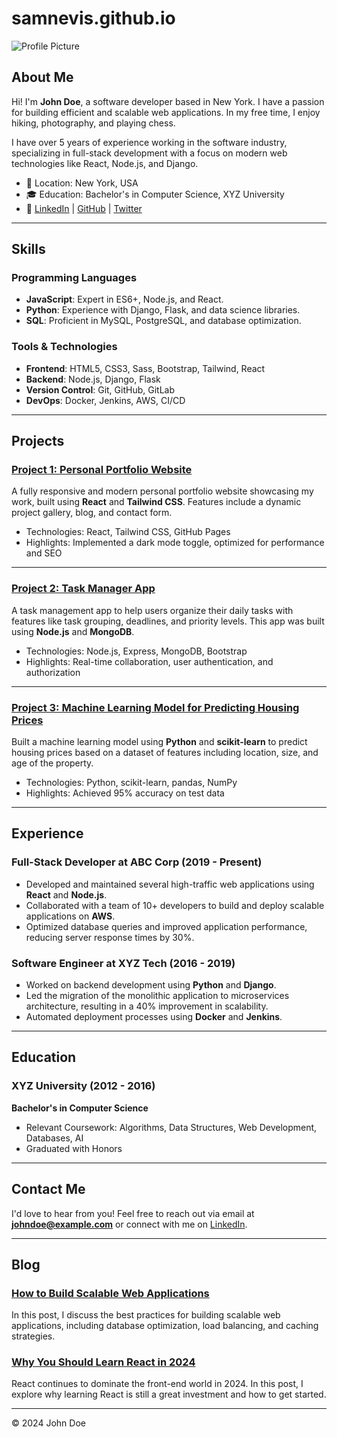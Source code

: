 # samnevis.github.io


![Profile Picture](profile-pic.jpg)

## About Me

Hi! I'm **John Doe**, a software developer based in New York. I have a passion for building efficient and scalable web applications. In my free time, I enjoy hiking, photography, and playing chess.

I have over 5 years of experience working in the software industry, specializing in full-stack development with a focus on modern web technologies like React, Node.js, and Django.

- 📍 Location: New York, USA
- 🎓 Education: Bachelor's in Computer Science, XYZ University
- 💼 [LinkedIn](https://www.linkedin.com/in/johndoe) | [GitHub](https://github.com/johndoe) | [Twitter](https://twitter.com/johndoe)

---

## Skills

### Programming Languages

- **JavaScript**: Expert in ES6+, Node.js, and React.
- **Python**: Experience with Django, Flask, and data science libraries.
- **SQL**: Proficient in MySQL, PostgreSQL, and database optimization.

### Tools & Technologies

- **Frontend**: HTML5, CSS3, Sass, Bootstrap, Tailwind, React
- **Backend**: Node.js, Django, Flask
- **Version Control**: Git, GitHub, GitLab
- **DevOps**: Docker, Jenkins, AWS, CI/CD

---

## Projects

### [Project 1: Personal Portfolio Website](https://github.com/johndoe/portfolio)

A fully responsive and modern personal portfolio website showcasing my work, built using **React** and **Tailwind CSS**. Features include a dynamic project gallery, blog, and contact form.

- Technologies: React, Tailwind CSS, GitHub Pages
- Highlights: Implemented a dark mode toggle, optimized for performance and SEO

---

### [Project 2: Task Manager App](https://github.com/johndoe/task-manager)

A task management app to help users organize their daily tasks with features like task grouping, deadlines, and priority levels. This app was built using **Node.js** and **MongoDB**.

- Technologies: Node.js, Express, MongoDB, Bootstrap
- Highlights: Real-time collaboration, user authentication, and authorization

---

### [Project 3: Machine Learning Model for Predicting Housing Prices](https://github.com/johndoe/housing-prices)

Built a machine learning model using **Python** and **scikit-learn** to predict housing prices based on a dataset of features including location, size, and age of the property.

- Technologies: Python, scikit-learn, pandas, NumPy
- Highlights: Achieved 95% accuracy on test data

---

## Experience

### Full-Stack Developer at ABC Corp (2019 - Present)

- Developed and maintained several high-traffic web applications using **React** and **Node.js**.
- Collaborated with a team of 10+ developers to build and deploy scalable applications on **AWS**.
- Optimized database queries and improved application performance, reducing server response times by 30%.

### Software Engineer at XYZ Tech (2016 - 2019)

- Worked on backend development using **Python** and **Django**.
- Led the migration of the monolithic application to microservices architecture, resulting in a 40% improvement in scalability.
- Automated deployment processes using **Docker** and **Jenkins**.

---

## Education

### XYZ University (2012 - 2016)
**Bachelor's in Computer Science**

- Relevant Coursework: Algorithms, Data Structures, Web Development, Databases, AI
- Graduated with Honors

---

## Contact Me

I'd love to hear from you! Feel free to reach out via email at **[johndoe@example.com](mailto:johndoe@example.com)** or connect with me on [LinkedIn](https://www.linkedin.com/in/johndoe).

---

## Blog

### [How to Build Scalable Web Applications](https://johndoe.dev/blog/scalable-web-apps)

In this post, I discuss the best practices for building scalable web applications, including database optimization, load balancing, and caching strategies.

### [Why You Should Learn React in 2024](https://johndoe.dev/blog/learn-react-2024)

React continues to dominate the front-end world in 2024. In this post, I explore why learning React is still a great investment and how to get started.

---

© 2024 John Doe

